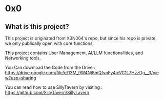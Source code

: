 # 0x0
## What is this project?
This project is originated from X3N064's repo, but since his repo is private, we only publically open with core functions.

This project contains User Management, AI/LLM functionallities, and Networking tools.

You Can download the Code from the Drive : https://drive.google.com/file/d/13M_9W4Nj8mQfvnFy4icVC1L7HzzDg__3/view?usp=sharing

You can read how to use SillyTavern by visiting : https://github.com/SillyTavern/SillyTavern
